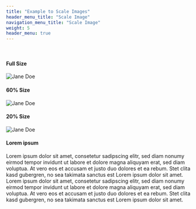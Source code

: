 ```yaml
---
title: "Example to Scale Images"
header_menu_title: "Scale Image"
navigation_menu_title: "Scale Image"
weight: 5
header_menu: true
---
```


&nbsp;

#### Full Size

![Jane Doe](images/happy-ethnic-woman_2000x2000_transparent.png)

#### 60% Size

![Jane Doe](images/happy-ethnic-woman_2000x2000_transparent.png "60%")

#### 20% Size

![Jane Doe](images/happy-ethnic-woman_2000x2000_transparent.png "20%")


#### Lorem ipsum

Lorem ipsum dolor sit amet, consetetur sadipscing elitr, sed diam nonumy eirmod tempor invidunt ut labore et dolore magna aliquyam erat, sed diam voluptua. At vero eos et accusam et justo duo dolores et ea rebum. Stet clita kasd gubergren, no sea takimata sanctus est Lorem ipsum dolor sit amet. Lorem ipsum dolor sit amet, consetetur sadipscing elitr, sed diam nonumy eirmod tempor invidunt ut labore et dolore magna aliquyam erat, sed diam voluptua. At vero eos et accusam et justo duo dolores et ea rebum. Stet clita kasd gubergren, no sea takimata sanctus est Lorem ipsum dolor sit amet.
